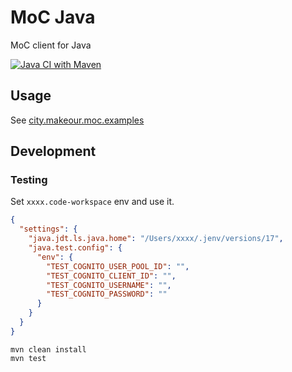 # MoC Java

MoC client for Java

[![Java CI with Maven](https://github.com/makeOurCity/moc-java/actions/workflows/test.yml/badge.svg)](https://github.com/makeOurCity/moc-java/actions/workflows/test.yml)

## Usage

See [city.makeour.moc.examples](./src/main/java/city/makeour/moc/examples/)

## Development

### Testing

Set `xxxx.code-workspace` env and use it.

```json
{
  "settings": {
    "java.jdt.ls.java.home": "/Users/xxxx/.jenv/versions/17",
    "java.test.config": {
      "env": {
        "TEST_COGNITO_USER_POOL_ID": "",
        "TEST_COGNITO_CLIENT_ID": "",
        "TEST_COGNITO_USERNAME": "",
        "TEST_COGNITO_PASSWORD": ""
      }
    }
  }
}
```

```console
mvn clean install
mvn test
```
